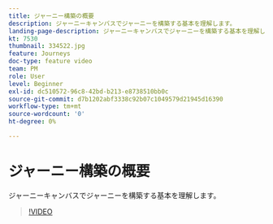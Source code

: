 ```yaml
---
title: ジャーニー構築の概要
description: ジャーニーキャンバスでジャーニーを構築する基本を理解します。
landing-page-description: ジャーニーキャンバスでジャーニーを構築する基本を理解します。
kt: 7530
thumbnail: 334522.jpg
feature: Journeys
doc-type: feature video
team: PM
role: User
level: Beginner
exl-id: dc510572-96c8-42bd-b213-e8738510bb0c
source-git-commit: d7b1202abf3338c92b07c1049579d21945d16390
workflow-type: tm+mt
source-wordcount: '0'
ht-degree: 0%

---
```


# ジャーニー構築の概要

ジャーニーキャンバスでジャーニーを構築する基本を理解します。

>[!VIDEO](https://video.tv.adobe.com/v/334522?quality=12)
